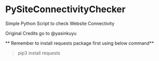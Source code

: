 # PySiteConnectivityChecker
Simple Python Script to check Website Connectivity

Original Credits go to @yasinkuyu

** Remember to install requests package first using below command**

> pip3 install requests